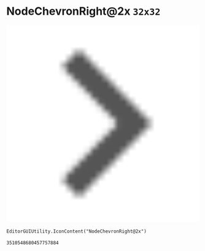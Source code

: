 # NodeChevronRight@2x `32x32`
<img src="/img/NodeChevronRight@2x.png" width=512 height=512>

``` CSharp
EditorGUIUtility.IconContent("NodeChevronRight@2x")
```
```
3510548680457757884
```
